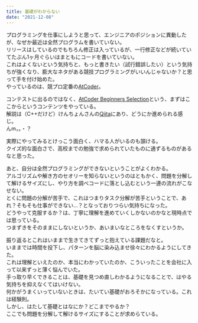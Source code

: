 ```yaml
---
title: 基礎がわからない
date: "2021-12-08"
---
```


プログラミングを仕事にしようと思って、エンジニアのポジションに異動したが、なぜか最近は全然プログラムを書いていない。</br>
リリースはしているのでもちろん修正は入っているが、一行修正などが続いていてたぶん1ヶ月ぐらいはまともにコードを書いていない。</br>
これはよくないという気持ちと、もっと書きたい（試行錯誤したい）という気持ちが強くなり、膨大なネタがある競技プログラミングがいいんじゃないか？と思って手を付け始めた。</br>
やっているのは、競プロ定番の[AtCoder](https://atcoder.jp/)。</br>

コンテストに出るのではなく、[AtCoder Beginners Selection](https://atcoder.jp/contests/abs)という、まずはここからというコンテンツをやっている。</br>
解説は（C++だけど）けんちょんさんの[Qiita](https://qiita.com/drken/items/fd4e5e3630d0f5859067)にあり、どうにか進められる感じ。</br>んm，。・？

実際にやってみるとけっこう面白く、ハマる人がいるのも頷ける。</br>
クイズ的な面白さで、高校までの勉強で求められていたものに通ずるものがあるなと思った。</br>

あと、自分は全然プログラミングができないということがよくわかる。</br>
アルゴリズムや解き方のセオリーを知らないというのはともかく、問題を分解して解けるサイズにし、やり方を調べコードに落とし込むという一連の流れがこなせない。</br>
とくに問題の分解が苦手で、これはつまりタスク分解が苦手ということで、あれ？そもそも仕事ができない…？となっておりつらい気持ちになった。</br>
どうやって克服するか？は、丁寧に理解を進めていくしかないのかなと現時点では思っている。</br>
つまずきをそのままにしないというか、あいまいなところをなくすというか。</br>

振り返るとこれはいままで生きてきてずっと抱えている課題だなと。</br>
いままでは時間を投下し、パターンを脳に染み込ませ徐々にわかるようにしてきた。</br>
これは理解といえたのか、本当にわかっていたのか、こういったことを会社に入って以来ずっと薄く悩んでいた。</br>
手っ取り早くできることは、基礎を見つめ直しわかるようになることで、はやる気持ちを抑えなくてはいけない。</br>
何かがうまくいっていないときは、たいてい基礎がおろそかになっている。これは経験則。</br>
しかし、はたして基礎とはなにか？どこまでやるか？</br>
ここでも問題を分解して解けるサイズにすることが求めらている。</br>
